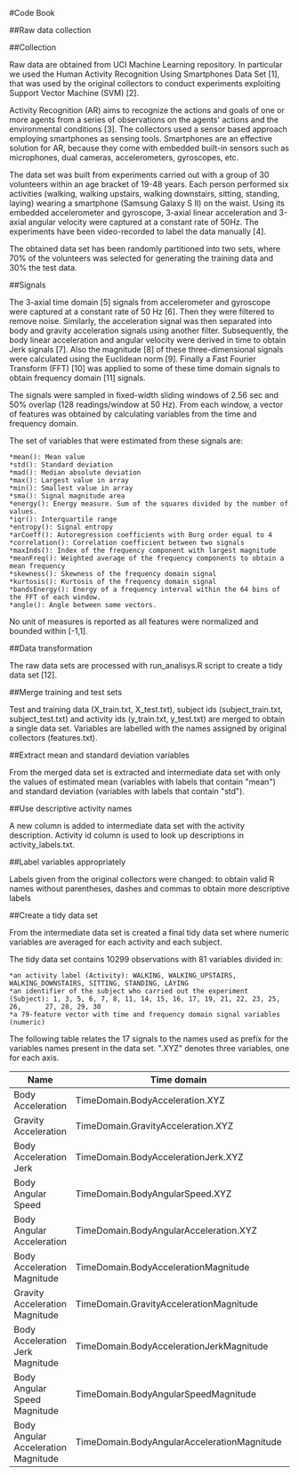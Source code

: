 #Code Book

##Raw data collection

##Collection

Raw data are obtained from UCI Machine Learning repository. In particular we used the Human Activity Recognition Using Smartphones Data Set [1], that was used by the original collectors to conduct experiments exploiting Support Vector Machine (SVM) [2].

Activity Recognition (AR) aims to recognize the actions and goals of one or more agents from a series of observations on the agents' actions and the environmental conditions [3]. The collectors used a sensor based approach employing smartphones as sensing tools. Smartphones are an effective solution for AR, because they come with embedded built-in sensors such as microphones, dual cameras, accelerometers, gyroscopes, etc.

The data set was built from experiments carried out with a group of 30 volunteers within an age bracket of 19-48 years. Each person performed six activities (walking, walking upstairs, walking downstairs, sitting, standing, laying) wearing a smartphone (Samsung Galaxy S II) on the waist. Using its embedded accelerometer and gyroscope, 3-axial linear acceleration and 3-axial angular velocity were captured at a constant rate of 50Hz. The experiments have been video-recorded to label the data manually [4].

The obtained data set has been randomly partitioned into two sets, where 70% of the volunteers was selected for generating the training data and 30% the test data.

##Signals

The 3-axial time domain [5] signals from accelerometer and gyroscope were captured at a constant rate of 50 Hz [6]. Then they were filtered to remove noise. Similarly, the acceleration signal was then separated into body and gravity acceleration signals using another filter. Subsequently, the body linear acceleration and angular velocity were derived in time to obtain Jerk signals [7]. Also the magnitude [8] of these three-dimensional signals were calculated using the Euclidean norm [9]. Finally a Fast Fourier Transform (FFT) [10] was applied to some of these time domain signals to obtain frequency domain [11] signals.

The signals were sampled in fixed-width sliding windows of 2.56 sec and 50% overlap (128 readings/window at 50 Hz). From each window, a vector of features was obtained by calculating variables from the time and frequency domain.

The set of variables that were estimated from these signals are:

    *mean(): Mean value
    *std(): Standard deviation
    *mad(): Median absolute deviation
    *max(): Largest value in array
    *min(): Smallest value in array
    *sma(): Signal magnitude area
    *energy(): Energy measure. Sum of the squares divided by the number of values.
    *iqr(): Interquartile range
    *entropy(): Signal entropy
    *arCoeff(): Autoregression coefficients with Burg order equal to 4
    *correlation(): Correlation coefficient between two signals
    *maxInds(): Index of the frequency component with largest magnitude
    *meanFreq(): Weighted average of the frequency components to obtain a mean frequency
    *skewness(): Skewness of the frequency domain signal
    *kurtosis(): Kurtosis of the frequency domain signal
    *bandsEnergy(): Energy of a frequency interval within the 64 bins of the FFT of each window.
    *angle(): Angle between some vectors.

No unit of measures is reported as all features were normalized and bounded within [-1,1].

##Data transformation

The raw data sets are processed with run_analisys.R script to create a tidy data set [12].

##Merge training and test sets

Test and training data (X_train.txt, X_test.txt), subject ids (subject_train.txt, subject_test.txt) and activity ids (y_train.txt, y_test.txt) are merged to obtain a single data set. Variables are labelled with the names assigned by original collectors (features.txt).

##Extract mean and standard deviation variables

From the merged data set is extracted and intermediate data set with only the values of estimated mean (variables with labels that contain "mean") and standard deviation (variables with labels that contain "std").

##Use descriptive activity names

A new column is added to intermediate data set with the activity description. Activity id column is used to look up descriptions in activity_labels.txt.

##Label variables appropriately

Labels given from the original collectors were changed: to obtain valid R names without parentheses, dashes and commas to obtain more descriptive labels

##Create a tidy data set

From the intermediate data set is created a final tidy data set where numeric variables are averaged for each activity and each subject.

The tidy data set contains 10299 observations with 81 variables divided in:

    *an activity label (Activity): WALKING, WALKING_UPSTAIRS, WALKING_DOWNSTAIRS, SITTING, STANDING, LAYING
    *an identifier of the subject who carried out the experiment (Subject): 1, 3, 5, 6, 7, 8, 11, 14, 15, 16, 17, 19, 21, 22, 23, 25, 26,      27, 28, 29, 30
    *a 79-feature vector with time and frequency domain signal variables (numeric)

 The following table relates the 17 signals to the names used as prefix for the variables names present in the data set. ".XYZ" denotes three variables, one for each axis.

 Name                                  | Time domain                                 | Frequency domain
 ------------------------------------- | ------------------------------------------- | ------------------------------------------------
 Body Acceleration                     | TimeDomain.BodyAcceleration.XYZ             | FrequencyDomain.BodyAcceleration.XYZ
 Gravity Acceleration                  | TimeDomain.GravityAcceleration.XYZ          |
 Body Acceleration Jerk                | TimeDomain.BodyAccelerationJerk.XYZ         | FrequencyDomain.BodyAccelerationJerk.XYZ
 Body Angular Speed                    | TimeDomain.BodyAngularSpeed.XYZ             | FrequencyDomain.BodyAngularSpeed.XYZ
 Body Angular Acceleration             | TimeDomain.BodyAngularAcceleration.XYZ      |
 Body Acceleration Magnitude           | TimeDomain.BodyAccelerationMagnitude        | FrequencyDomain.BodyAccelerationMagnitude
 Gravity Acceleration Magnitude        | TimeDomain.GravityAccelerationMagnitude     |
 Body Acceleration Jerk Magnitude      | TimeDomain.BodyAccelerationJerkMagnitude    | FrequencyDomain.BodyAccelerationJerkMagnitude
 Body Angular Speed Magnitude          | TimeDomain.BodyAngularSpeedMagnitude        | FrequencyDomain.BodyAngularSpeedMagnitude
 Body Angular Acceleration Magnitude   | TimeDomain.BodyAngularAccelerationMagnitude | FrequencyDomain.BodyAngularAccelerationMagnitude

 

